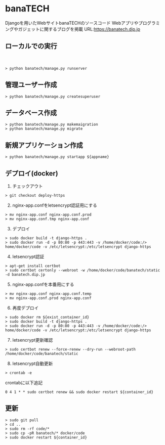 # banaTECH
Djangoを用いたWebサイトbanaTECHのソースコード
Webアプリやプログラミングやガジェットに関するブログを掲載
URL:https://banatech.dip.jp

## ローカルでの実行
　
```
> python banatech/manage.py runserver
```

## 管理ユーザー作成

```
> python banatech/manage.py createsuperuser
```

## データベース作成

```
> python banatech/manage.py makemaigration
> python banatech/manage.py migrate
```

## 新規アプリケーション作成

```
> python banatech/manage.py startapp ${appname}
```

## デプロイ(docker)

1. チェックアウト

```
> git checkout deploy-https
```

2. nginx-app.confをletsencrypt認証用にする

```
> mv nginx-app.conf nginx-app.conf.prod
> mv nginx-app.conf.tmp nginx-app.conf
```

3. デプロイ

```
> sudo docker build -t django-https .
> sudo docker run -d -p 80:80 -p 443:443 -v /home/docker/code:/> home/docker/code -v /etc/letsencrypt:/etc/letsencrypt django-https
```

4. letsencrypt認証

```
> apt-get install certbot
> sudo certbot certonly --webroot -w /home/docker/code/banatech/static -d banatech.dip.jp
```

5. nginx-app.confを本番用にする

```
> mv nginx-app.conf nginx-app.conf.temp
> mv nginx-app.conf.prod nginx-app.conf
```

6. 再度デプロイ

```
> sudo docker rm ${exist_container_id}
> sudo docker build -t django-https .
> sudo docker run -d -p 80:80 -p 443:443 -v /home/docker/code:/> home/docker/code -v /etc/letsencrypt:/etc/letsencrypt django-https
```

7. letsencrypt更新確認

```
> sudo certbot renew --force-renew --dry-run --webroot-path /home/docker/code/banatech/static
```

8. letsencrypt自動更新

```
> crontab -e
```
crontabに以下追記

```
0 4 1 * * sudo certbot renew && sudo docker restart ${container_id}
```

## 更新

```
> sudo git pull
> cd ..
> sudo rm -rf code/*
> sudo cp -pR banatech/* docker/code
> sudo docker restart ${container_id}
```
